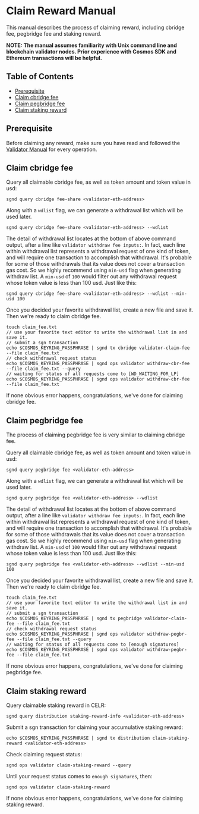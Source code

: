 # Claim Reward Manual

This manual describes the process of claiming reward, including cbridge fee, pegbridge fee and staking reward.

**NOTE: The manual assumes familiarity with Unix command line and blockchain validator nodes.
Prior experience with Cosmos SDK and Ethereum transactions will be helpful.**

## Table of Contents
- [Prerequisite](#prerequisite)
- [Claim cbridge fee](#claim-cbridge-fee)
- [Claim pegbridge fee](#claim-pegbridge-fee)
- [Claim staking reward](#claim-staking-reward)

## Prerequisite

Before claiming any reward, make sure you have read and followed the [Validator Manual](validator.md) for every operation.

## Claim cbridge fee

Query all claimable cbridge fee, as well as token amount and token value in usd:
```shell
sgnd query cbridge fee-share <validator-eth-address>
```

Along with a `wdlist` flag, we can generate a withdrawal list which will be used later.
```shell
sgnd query cbridge fee-share <validator-eth-address> --wdlist

```
The detail of withdrawal list locates at the bottom of above command output, after a line like `validator withdraw fee inputs:`. In fact, each line within withdrawal list represents a withdrawal request of one kind of token, and will require one transaction to accomplish that withdrawal. It's probable for some of those withdrawals that its value does not cover a transaction gas cost. So we highly recommend using `min-usd` flag when generating withdraw list. A `min-usd` of `100` would filter out any withdrawal request whose token value is less than 100 usd. Just like this:
```shell
sgnd query cbridge fee-share <validator-eth-address> --wdlist --min-usd 100
```

Once you decided your favorite withdrawal list, create a new file and save it. Then we're ready to claim cbridge fee.
```shell
touch claim_fee.txt
// use your favorite text editor to write the withdrawal list in and save it.
// submit a sgn transaction
echo $COSMOS_KEYRING_PASSPHRASE | sgnd tx cbridge validator-claim-fee --file claim_fee.txt
// check withdrawal request status
echo $COSMOS_KEYRING_PASSPHRASE | sgnd ops validator withdraw-cbr-fee --file claim_fee.txt --query
// waiting for status of all requests come to [WD_WAITING_FOR_LP]
echo $COSMOS_KEYRING_PASSPHRASE | sgnd ops validator withdraw-cbr-fee --file claim_fee.txt
```

If none obvious error happens, congratulations, we've done for claiming cbridge fee.


## Claim pegbridge fee

The process of claiming pegbridge fee is very similar to claiming cbridge fee.

Query all claimable cbridge fee, as well as token amount and token value in usd:
```shell
sgnd query pegbridge fee <validator-eth-address>
```

Along with a `wdlist` flag, we can generate a withdrawal list which will be used later.
```shell
sgnd query pegbridge fee <validator-eth-address> --wdlist

```
The detail of withdrawal list locates at the bottom of above command output, after a line like `validator withdraw fee inputs:`. In fact, each line within withdrawal list represents a withdrawal request of one kind of token, and will require one transaction to accomplish that withdrawal. It's probable for some of those withdrawals that its value does not cover a transaction gas cost. So we highly recommend using `min-usd` flag when generating withdraw list. A `min-usd` of `100` would filter out any withdrawal request whose token value is less than 100 usd. Just like this:
```shell
sgnd query pegbridge fee <validator-eth-address> --wdlist --min-usd 100
```

Once you decided your favorite withdrawal list, create a new file and save it. Then we're ready to claim cbridge fee.
```shell
touch claim_fee.txt
// use your favorite text editor to write the withdrawal list in and save it.
// submit a sgn transaction
echo $COSMOS_KEYRING_PASSPHRASE | sgnd tx pegbridge validator-claim-fee --file claim_fee.txt
// check withdrawal request status
echo $COSMOS_KEYRING_PASSPHRASE | sgnd ops validator withdraw-pegbr-fee --file claim_fee.txt --query
// waiting for status of all requests come to [enough signatures]
echo $COSMOS_KEYRING_PASSPHRASE | sgnd ops validator withdraw-pegbr-fee --file claim_fee.txt
```

If none obvious error happens, congratulations, we've done for claiming pegbridge fee.

## Claim staking reward

Query claimable staking reward in CELR:
```shell
sgnd query distribution staking-reward-info <validator-eth-address>
```

Submit a sgn transaction for claiming your accumulative staking reward:
```shell
echo $COSMOS_KEYRING_PASSPHRASE | sgnd tx distribution claim-staking-reward <validator-eth-address>
```

Check claiming request status:
```shell
sgnd ops validator claim-staking-reward --query
```

Until your request status comes to `enough signatures`, then:
```shell
sgnd ops validator claim-staking-reward
```

If none obvious error happens, congratulations, we've done for claiming staking reward.
